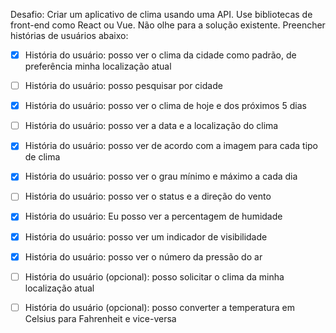 Desafio: Criar um aplicativo de clima usando uma API. Use bibliotecas de front-end como React ou Vue. Não olhe para a solução existente. Preencher histórias de usuários abaixo:

- [x] História do usuário: posso ver o clima da cidade como padrão, de preferência minha localização atual

- [ ] História do usuário: posso pesquisar por cidade

- [x] História do usuário: posso ver o clima de hoje e dos próximos 5 dias

- [ ] História do usuário: posso ver a data e a localização do clima

- [x] História do usuário: posso ver de acordo com a imagem para cada tipo de clima

- [x] História do usuário: posso ver o grau mínimo e máximo a cada dia

- [ ] História do usuário: posso ver o status e a direção do vento

- [x] História do usuário: Eu posso ver a percentagem de humidade

- [x] História do usuário: posso ver um indicador de visibilidade

- [x] História do usuário: posso ver o número da pressão do ar

- [ ] História do usuário (opcional): posso solicitar o clima da minha localização atual

- [ ] História do usuário (opcional): posso converter a temperatura em Celsius para Fahrenheit e vice-versa

